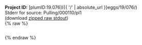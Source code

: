**Project ID:** [plumID:19.076]({{ '/' | absolute_url }}eggs/19/076/)  
Stderr for source:  Pulling/000110/pl1   
(download [zipped raw stdout](pl1.plumed.stdout.txt.zip))  
{% raw %}
<pre>
</pre>
{% endraw %}
